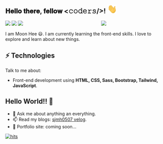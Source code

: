 <h2> 𝐇𝐞𝐥𝐥𝐨 𝐭𝐡𝐞𝐫𝐞, 𝐟𝐞𝐥𝐥𝐨𝐰 <𝚌𝚘𝚍𝚎𝚛𝚜/>! <img src="https://raw.githubusercontent.com/ABSphreak/ABSphreak/master/gifs/Hi.gif" width="30px"></h2>

<img align='right' src='https://user-images.githubusercontent.com/5713670/87202985-820dcb80-c2b6-11ea-9f56-7ec461c497c3.gif' width='200"'>

<a href="https://velog.io/@sjmh0507" target="_blank"><img src="https://img.shields.io/badge/tech blog-20C997?style=round-square&logo=Velog&logoColor=white"/></a>
<a href="https://instagram.com/moon0507hee" target="_blank"><img src="https://img.shields.io/badge/instagram-E4405F?style=round-square&logo=Instagram&logoColor=white"/></a>
<a href="mailto:sjmh0507@naver.com" target="_blank"><img src="https://img.shields.io/badge/mail-03C75A?style=round-square&logo=Naver&logoColor=white"/></a>

I am Moon Hee 😃. I am currently learning the front-end skills. I love to explore and learn about new things.
## ⚡ Technologies
Talk to me about:
- Front-end development using **HTML, CSS, Sass, Bootstrap, Tailwind, JavaScript**.
<!-- - Backend development using **Flask, Django**.
- Making for **Relational Database Management Systems**.
- Robust full-stack system design implementation.
- Desktop application development using **Flutter** (Still learning).
- Mobile application development using **Flutter and Kotlin**.
- Creating scalable cloud architecture using **AWS Cloud**.
- Solving Data structure and algorithm questions in **Java and Python**. -->
## Hello World!! 🤔
- 💬 Ask me about anything an everything.
- 📫 Read my blogs: [sjmh0507 velog]([https://medium.com/harsh-kumar-khatri](https://velog.io/@sjmh0507)).
- 🎯 Portfolio site: coming soon...


[![hits](https://hits.seeyoufarm.com/api/count/incr/badge.svg?url=https://github.com/moonhee0507&count_bg=%235F69BC&title_bg=%23555555&icon=&icon_color=%23E7E7E7&title=visitors&edge_flat=false)](https://hits.seeyoufarm.com)
